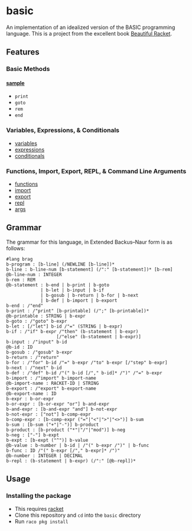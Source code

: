# basic

An implementation of an idealized version of the BASIC programming language. 
This is a project from the excellent book [Beautiful Racket](https://beautifulracket.com/basic). 

## Features 

### Basic Methods

#### [sample](tests/sample.rkt)

- `print`
- `goto`
-  `rem` 
- `end`

### Variables, Expressions, & Conditionals

- [variables](tests/variables.rkt)
- [expressions](tests/expressions.rkt)
- [conditionals](tests/conditionals.rkt)

### Functions, Import, Export, REPL, & Command Line Arguments 

- [functions](tests/functions.rkt)
- [import](tests/sample-importer.rkt)
- [export](tests/sample-exporter.rkt)
- [repl](tests/repl-test.rkt)
- [args](tests/report-args.rkt)

## Grammar

The grammar for this language, in Extended Backus–Naur form is as follows:

```racket
#lang brag
b-program : [b-line] (/NEWLINE [b-line])*
b-line : b-line-num [b-statement] (/":" [b-statement])* [b-rem]
@b-line-num : INTEGER
b-rem : REM
@b-statement : b-end | b-print | b-goto
             | b-let | b-input | b-if
             | b-gosub | b-return | b-for | b-next
             | b-def | b-import | b-export
b-end : /"end"
b-print : /"print" [b-printable] (/";" [b-printable])*
@b-printable : STRING | b-expr
b-goto : /"goto" b-expr
b-let : [/"let"] b-id /"=" (STRING | b-expr)
b-if : /"if" b-expr /"then" (b-statement | b-expr)
                   [/"else" (b-statement | b-expr)]
b-input : /"input" b-id
@b-id : ID
b-gosub : /"gosub" b-expr
b-return : /"return"
b-for : /"for" b-id /"=" b-expr /"to" b-expr [/"step" b-expr]
b-next : /"next" b-id
b-def : /"def" b-id /"(" b-id [/"," b-id]* /")" /"=" b-expr
b-import : /"import" b-import-name
@b-import-name : RACKET-ID | STRING
b-export : /"export" b-export-name
@b-export-name : ID
b-expr : b-or-expr
b-or-expr : [b-or-expr "or"] b-and-expr
b-and-expr : [b-and-expr "and"] b-not-expr
b-not-expr : ["not"] b-comp-expr
b-comp-expr : [b-comp-expr ("="|"<"|">"|"<>")] b-sum
b-sum : [b-sum ("+"|"-")] b-product
b-product : [b-product ("*"|"/"|"mod")] b-neg
b-neg : ["-"] b-expt
b-expt : [b-expt ("^")] b-value
@b-value : b-number | b-id | /"(" b-expr /")" | b-func
b-func : ID /"(" b-expr [/"," b-expr]* /")"
@b-number : INTEGER | DECIMAL
b-repl : (b-statement | b-expr) (/":" [@b-repl])*
```

## Usage 

### Installing the package

- This requires [racket](https://download.racket-lang.org/)
- Clone this repository and `cd` into the `basic` directory
- Run `raco pkg install`

